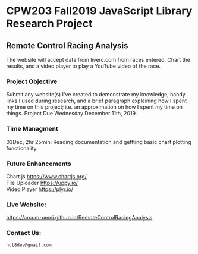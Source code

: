 # CPW203 Fall2019 JavaScript Library Research Project


## Remote Control Racing Analysis
The website will accept data from liverc.com from races entered.  Chart the results, and a video player to play a YouTube video of the race.

### Project Objective
Submit any website(s) I've created to demonstrate my knowledge, handy links I used during research, and a brief paragraph explaining how I spent my time on this project; i.e. an approximation on how I spent my time on things.  Project Due Wednesday December 11th, 2019.

### Time Managment
03Dec, 2hr 25min: Reading documentation and gettting basic chart plotting functionality.

### Future Enhancements
Chart.js  https://www.chartjs.org/<br>
File Uploader  https://uppy.io/<br>
Video Player  https://plyr.io/

### Live Website:
https://arcum-omni.github.io/RemoteControlRacingAnalysis 

### Contact Us:
    hut8dev@gmail.com
